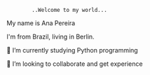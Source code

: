             ..Welcome to my world...  

My name is Ana Pereira  

I'm from Brazil, living in Berlin. 

🌱 I’m currently studying Python programming


👯 I’m looking to collaborate and get experience 





